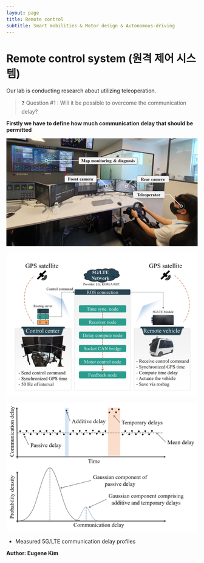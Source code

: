 ```yaml
---
layout: page
title: Remote control
subtitle: Smart mobilities & Motor design & Autonomous-driving
---
```


# Remote control system (원격 제어 시스템)
Our lab is conducting research about utilizing teleoperation.
> :question: Question #1 : Will it be possible to overcome the communication delay?

**Firstly we have to define how much communication delay that should be permitted**

![labpic](https://github.com/hrchalab/hrchalab.github.io/blob/master/assets/remote/example_teleopration.png)

![labpic](https://github.com/hrchalab/hrchalab.github.io/blob/master/assets/remote/experiment.jpg)

![labpic](https://github.com/hrchalab/hrchalab.github.io/blob/master/assets/remote/communication_delay.png)

- Measured 5G/LTE communication delay profiles




**Author: Eugene Kim**

